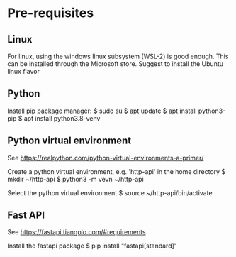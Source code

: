 # Pre-requisites

## Linux

For linux, using the windows linux subsystem (WSL-2) is good enough. This can be installed through the Microsoft store.
Suggest to install the Ubuntu linux flavor

## Python

Install pip package manager:
$ sudo su 
$ apt update 
$ apt install python3-pip
$ apt install python3.8-venv

## Python virtual environment
See https://realpython.com/python-virtual-environments-a-primer/

Create a python virtual environment, e.g. 'http-api' in the home directory
$ mkdir ~/http-api
$ python3 -m vevn ~/http-api

Select the python virtual environment
$ source ~/http-api/bin/activate

## Fast API
See https://fastapi.tiangolo.com/#requirements

Install the fastapi package
$ pip install "fastapi[standard]"
